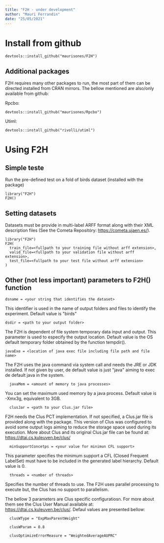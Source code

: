 ```yaml
---
title: "F2H - under development"
author: "Mauri Ferrandin"
date: "25/05/2021"
---
```



# Install from github
```{r setup, include=FALSE}
devtools::install_github("maurisones/F2H")
```

## Additional packages

F2H requires many other packages to run, the most part of them can be directed installed from CRAN mirrors. The bellow mentioned are also/only available from github:

Rpcbo:  
```{r setup, include=FALSE}
devtools::install_github("maurisones/Rpcbo")
```
Utiml:
```{r setup, include=FALSE}
devtools::install_github("rivolli/utiml")
```

# Using F2H

## Simple teste 
Run the pre-defined test on a fold of birds dataset (installed with the package)
```{r setup, include=FALSE}
library("F2H")
F2H()
```
## Setting datasets
Datasets must be provide in multi-label ARFF format along with their XML description files (See the Cometa Repositóry: https://cometa.ujaen.es/). 

```{r setup, include=FALSE}
library("F2H")
F2H(
  train_file=<fullpath to your training file without arff extension>,
  valid_file=<fullpath to your validation file without arff extension>,
  test_file=<fullpath to your test file without arff extension>
)
```

## Other (not less important) parameters to F2H() function

```{r setup, include=FALSE}
dsname = <your string that identifies the dataset> 
```

This identifier is used in the name of output folders and files to identify the experiment. Default value is "birds"

```{r setup, include=FALSE}
dsdir = <path to your output folder>
```
The F2H is dependent of file system temporary data input and output. This parameter is used to especify the output location. Default value is the OS default temporary folder obtained by the function tempdir().

```{r setup, include=FALSE}
javaExe = <location of java exec file including file path and file name>
```
The F2H uses the java command via system call and needs the JRE or JDK installed. If not given by user, de default value is just "java" aiming to exec de default java in the system.


```{r setup, include=FALSE}
  javaMem = <amount of memory to java processes>
```
You can set the maximum used memory by a java process. Default value is -Xmx3g, equivalent to 3GB.


```{r setup, include=FALSE}
  clusJar = <path to your Clus.jar file>
```
F2H needs the Clus PCT implementation. If not specified, a Clus.jar file is provided along with the package. This version of Clus was configured to avoid some output logs aiming to reduce the storage space used during its execution. More about Clus and its original Clus.jar file can be found at:  https://dtai.cs.kuleuven.be/clus/


```{r setup, include=FALSE}
  minSupportConcetps = <your value for minimun CFL support>
```
This parameter specifies the minimum support a CFL (Closed Frequent LabelSet) must have to be included in the generated label hierarchy. Default value is 0.

```{r setup, include=FALSE}
  threads = <number of threads>
```
Specifies the number of threads to use. The F2H uses parallel processing to execute but, the Clus has no support to parallelism.



The bellow 3 parameters are Clus specific configuratiosn. For more about them see the Clus User Manual available at: https://dtai.cs.kuleuven.be/clus/. Defaul values are presented bellow:

```{r setup, include=FALSE}
  clusWType = "ExpMaxParentWeight"
```

```{r setup, include=FALSE}
  clusWParam = 0.8
```

```{r setup, include=FALSE}
  clusOptimizeErrorMeasure = "WeightedAverageAUPRC"
```


